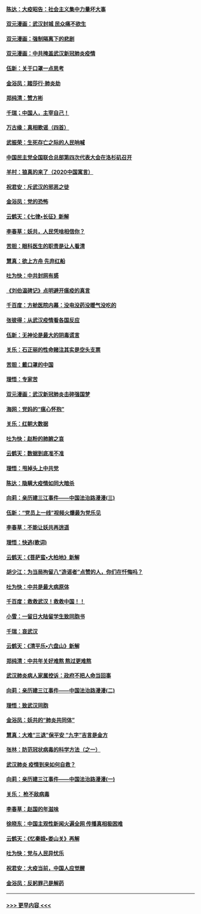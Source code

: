 #### [陈达：大疫昭告：社会主义集中力量坏大事](../pages/nsc993/n11859419.md?t=02110655) 
#### [双元漫画：武汉封城 民众痛不欲生](../pages/nsc993/n11859287.md?t=02110655) 
#### [双元漫画：强制隔离下的悲剧](../pages/nsc993/n11859244.md?t=02110655) 
#### [双元漫画：中共掩盖武汉新冠肺炎疫情](../pages/nsc993/n11858249.md?t=02110655) 
#### [伍新：关于口罩一点思考](../pages/nsc993/n11859195.md?t=02110655) 
#### [金浴凤：踏莎行‧肺炎劫](../pages/nsc993/n11858227.md?t=02110655) 
#### [郑纯清：赞方彬](../pages/nsc993/n11856803.md?t=02110655) 
#### [千瑞；中国人，主宰自己！](../pages/nsc993/n11856793.md?t=02110655) 
#### [万古缘：真相歌谣（四首）](../pages/nsc993/n11856263.md?t=02110655) 
#### [武振荣：生死存亡之际的人民呐喊](../pages/nsc993/n11856256.md?t=02110655) 
#### [中国民主党全国联合总部第四次代表大会在洛杉矶召开](../pages/nsc993/n11856344.md?t=02110655) 
#### [羊村：狼真的来了（2020中国寓言）](../pages/nsc993/n11856229.md?t=02110655) 
#### [祝君安：斥武汉的邪恶之徒](../pages/nsc993/n11855861.md?t=02110655) 
#### [金浴凤：党的恐怖](../pages/nsc993/n11855849.md?t=02110655) 
#### [云鹤天：《七律▪长征》新解](../pages/nsc993/n11855479.md?t=02110655) 
#### [李春草：妖共，人民凭啥相信你？](../pages/nsc993/n11855196.md?t=02110655) 
#### [苦胆：眼科医生的职责是让人看清](../pages/nsc993/n11853840.md?t=02110655) 
#### [慧真：欲上方舟 先弃红船](../pages/nsc993/n11853483.md?t=02110655) 
#### [吐为快：中共封网有感](../pages/nsc993/n11852575.md?t=02110655) 
#### [《刘伯温碑记》点明避开瘟疫的真言](../pages/nsc993/n11852128.md?t=02110655) 
#### [千百度：方舱医院内幕：没电没药没暖气没吃的](../pages/nsc993/n11850211.md?t=02110655) 
#### [张彼得：从武汉疫情看各国反应](../pages/nsc993/n11850102.md?t=02110655) 
#### [伍新：无神论是最大的阴毒谎言](../pages/nsc993/n11846129.md?t=02110655) 
#### [关乐：石正丽的性命赌注其实是空头支票](../pages/nsc993/n11846109.md?t=02110655) 
#### [苦胆：戴口罩的中国](../pages/nsc993/n11845576.md?t=02110655) 
#### [理悟：专家苦](../pages/nsc993/n11845564.md?t=02110655) 
#### [双元漫画：武汉新冠肺炎击碎强国梦](../pages/nsc993/n11843320.md?t=02110655) 
#### [海网：党妈的“瘟心怀抱”](../pages/nsc993/n11840740.md?t=02110655) 
#### [关乐：红朝大数据](../pages/nsc993/n11840675.md?t=02110655) 
#### [吐为快：赵粉的肺腑之哀](../pages/nsc993/n11840618.md?t=02110655) 
#### [云鹤天：数据到底准不准](../pages/nsc993/n11840325.md?t=02110655) 
#### [理悟：甩掉头上中共党](../pages/nsc993/n11838826.md?t=02110655) 
#### [陈达：隐瞒大疫情如同大暗杀](../pages/nsc993/n11838771.md?t=02110655) 
#### [向莉：亲历建三江事件——中国法治路漫漫(三)](../pages/nsc993/n11831825.md?t=02110655) 
#### [伍新：“党员上一线”视频火爆最为党乐见](../pages/nsc993/n11838200.md?t=02110655) 
#### [李春草：不能让妖共再逍遥](../pages/nsc993/n11838102.md?t=02110655) 
#### [理悟：快逃(歌词)](../pages/nsc993/n11838083.md?t=02110655) 
#### [云鹤天：《菩萨蛮▪大柏地》新解](../pages/nsc993/n11838059.md?t=02110655) 
#### [胡少江：为当局拘留八“造谣者”点赞的人，你们在忏悔吗？](../pages/nsc993/n11836801.md?t=02110655) 
#### [吐为快：中共是最大病原体](../pages/nsc993/n11836748.md?t=02110655) 
#### [千百度：救救武汉！救救中国！！](../pages/nsc993/n11836145.md?t=02110655) 
#### [小雪：一留日大陆留学生致同胞书](../pages/nsc993/n11834624.md?t=02110655) 
#### [千瑞：哀武汉](../pages/nsc993/n11833647.md?t=02110655) 
#### [云鹤天：《清平乐▪六盘山》新解](../pages/nsc993/n11833611.md?t=02110655) 
#### [郑纯清：中共年关好难熬 熬过更难熬](../pages/nsc993/n11833489.md?t=02110655) 
#### [武汉肺炎病人家属控诉：政府不把人命当回事](../pages/nsc993/n11833205.md?t=02110655) 
#### [向莉：亲历建三江事件——中国法治路漫漫(二)](../pages/nsc993/n11829102.md?t=02110655) 
#### [理悟：致武汉同胞](../pages/nsc993/n11831522.md?t=02110655) 
#### [金浴凤：妖共的“肺炎共同体”](../pages/nsc993/n11829448.md?t=02110655) 
#### [慧真：大难“三退”保平安 “九字”吉言是金方](../pages/nsc993/n11829501.md?t=02110655) 
#### [张林：防范冠状病毒的科学方法（之一）](../pages/nsc993/n11828618.md?t=02110655) 
#### [武汉肺炎 疫情到来如何自救？](../pages/nsc993/n11827632.md?t=02110655) 
#### [向莉：亲历建三江事件——中国法治路漫漫(一)](../pages/nsc993/n11827190.md?t=02110655) 
#### [关乐： 枪不敌病毒](../pages/nsc993/n11826746.md?t=02110655) 
#### [李春草：赵国的年滋味](../pages/nsc993/n11826321.md?t=02110655) 
#### [徐晓东：中国主观性新闻火遍全网 传播真相极困难](../pages/nsc993/n11826508.md?t=02110655) 
#### [云鹤天：《忆秦娥▪娄山关》再解](../pages/nsc993/n11824682.md?t=02110655) 
#### [吐为快：党与人民异忧乐](../pages/nsc993/n11824660.md?t=02110655) 
#### [祝君安：大疫当前，中国人应觉醒](../pages/nsc993/n11821946.md?t=02110655) 
#### [金浴凤：反躬罪己是解药](../pages/nsc993/n11820280.md?t=02110655) 

----
#### [ >>> 更早内容 <<< ](../indexes/nsc993-earlier.md)
